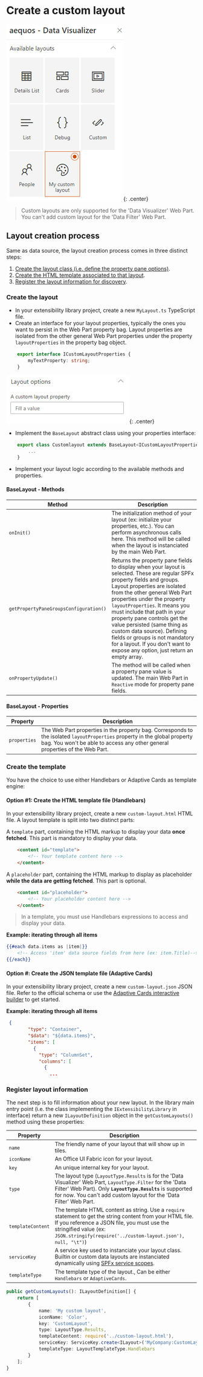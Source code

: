 # Create a custom layout

!["Custom layout"](../assets/extensibility/layout/custom_layout.png){: .center}

> Custom layouts are only supported for the 'Data Visualizer' Web Part. You can't add custom layout for the 'Data Filter' Web Part.

## Layout creation process

Same as data source, the layout creation process comes in three distinct steps:

1. [Create the layout class (i.e. define the property pane options)](#create-the-layout).
2. [Create the HTML template associated to that layout](#create-the-html-template-file).
2. [Register the layout information for discovery](#register-layout-information).

### Create the layout

* In your extensibility library project, create a new `MyLayout.ts` TypeScript file.
* Create an interface for your layout properties, typically the ones you want to persist in the Web Part property bag. Layout properties are isolated from the other general Web Part properties under the property `layoutProperties` in the property bag object.
```typescript
    export interface ICustomLayoutProperties {
        myTextProperty: string;
    }
```

!["Custom layout properties"](../assets/extensibility/layout/layout_properties.png){: .center}

* Implement the `BaseLayout` abstract class using your properties interface:
```typescript
    export class Customlayout extends BaseLayout<ICustomLayoutProperties> {
        ...
    }
```

* Implement your layout logic according to the available methods and properties.

#### BaseLayout - Methods

| Method | Description |
| --------- | ---------- |
| `onInit()`| The initialization method of your layout (ex: initialize your properties, etc.). You can perform asynchronous calls here. This method will be called when the layout is instanciated by the main Web Part.
| `getPropertyPaneGroupsConfiguration()` | Returns the property pane fields to display when your layout is selected. These are regular SPFx property fields and groups. Layout properties are isolated from the other general Web Part properties under the property `layoutProperties`. It means you must include that path in your property pane controls get the value persisted (same thing as custom data source). Defining fields or groups is not mandatory for a layout. If you don't want to expose any option, just return an empty array.
| `onPropertyUpdate()` | The method will be called when a property pane value is updated. The main Web Part in `Reactive` mode for property pane fields.

#### BaseLayout - Properties

| Property | Description |
| --------- | ---------- |
| `properties`    | The Web Part properties in the property bag. Corresponds to the isolated `layoutProperties` property in the global property bag. You won't be able to access any other general properties of the Web Part.

### Create the template

You have the choice to use either Handlebars or Adaptive Cards as template engine:

#### Option #1: Create the HTML template file (Handlebars)

In your extensibility library project, create a new `custom-layout.html` HTML file. A layout template is split into two distinct parts:

A `template` part, containing the HTML markup to display your data **once fetched**. This part is mandatory to display your data.

```html
    <content id="template">
        <!-- Your template content here -->
    </content>
```

A `placeholder` part, containing the HTML markup to display as placeholder **while the data are getting fetched**. This part is optional.

```html
    <content id="placeholder">
        <!-- Your placeholder content here -->
    </content>
```

> In a template, you must use Handlebars expressions to access and display your data.

**Example: iterating through all items**

```handlebars
{{#each data.items as |item|}}
    <!-- Access 'item' data source fields from here (ex: item.Title)-->
{{/each}}
```

#### Option #: Create the JSON template file (Adaptive Cards)

In your extensibility library project, create a new `custom-layout.json` JSON file. Refer to the official schema or use the [Adaptive Cards interactive builder](https://www.adaptivecards.io/designer/) to get started.

**Example: iterating through all items**

```json
 {
        "type": "Container",
        "$data": "${data.items}", 
        "items": [
          {
            "type": "ColumnSet",
            "columns": [
              {
                ...
```

### Register layout information

The next step is to fill information about your new layout. In the library main entry point (i.e. the class implementing the `IExtensibilityLibrary` in interface) return a new `ILayoutDefinition` object in the `getCustomLayouts()` method using these properties: 

| Property | Description |
| --------- | ---------- |
| `name` | The friendly name of your layout that will show up in tiles.
| `iconName` | An Office UI Fabric icon for your layout.
| `key` | An unique internal key for your layout.
| `type` | The layout type (`LayoutType.Results` is for the 'Data Visualizer' Web Part, `LayoutType.Filter` for the 'Data Filter' Web Part). Only **`LayoutType.Results`** is supported for now. You can't add custom layout for the 'Data Filter' Web Part.
| `templateContent` | The template HTML content as string. Use a `require` statement to get the string content from your HTML file. If you reference a JSON file, you must use the stringified value (ex: `JSON.stringify(require('../custom-layout.json'), null, "\t")`)
| `serviceKey` | A service key used to instanciate your layout class. Builtin or custom data layouts are instanciated dynamically using [SPFx service scopes](https://docs.microsoft.com/en-us/javascript/api/sp-core-library/servicescope?view=sp-typescript-latest).
| `templateType` | The template type of the layout., Can be either `Handlebars` or `AdaptiveCards`.

```typescript
public getCustomLayouts(): ILayoutDefinition[] {
    return [
        {
            name: 'My custom layout',
            iconName: 'Color',
            key: 'CustomLayout',
            type: LayoutType.Results,
            templateContent: require('../custom-layout.html'),
            serviceKey: ServiceKey.create<ILayout>('MyCompany:CustomLayout', Customlayout),
            templateType: LayoutTemplateType.Handlebars
        }
    ];
}
```